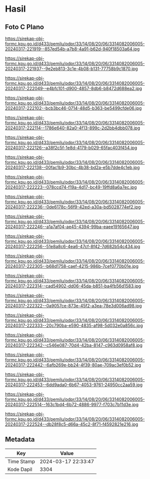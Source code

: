 # Hasil

## Foto C Plano

https://sirekap-obj-formc.kpu.go.id/d433/pemilu/pdpr/33/14/08/20/06/3314082006005-20240317-221919--857ed54b-a7b8-4a91-b62d-940f18503a64.jpg

https://sirekap-obj-formc.kpu.go.id/d433/pemilu/pdpr/33/14/08/20/06/3314082006005-20240317-221937--9e2eb813-3c1e-4b08-b131-77758b9c1870.jpg

https://sirekap-obj-formc.kpu.go.id/d433/pemilu/pdpr/33/14/08/20/06/3314082006005-20240317-222049--e4bfc101-d900-4857-8db6-b8472d688ea2.jpg

https://sirekap-obj-formc.kpu.go.id/d433/pemilu/pdpr/33/14/08/20/06/3314082006005-20240317-222102--bcb3bc46-0714-48d5-b363-be5499cfde06.jpg

https://sirekap-obj-formc.kpu.go.id/d433/pemilu/pdpr/33/14/08/20/06/3314082006005-20240317-222114--1786e640-82a0-4f13-899c-2d2bb4dbb078.jpg

https://sirekap-obj-formc.kpu.go.id/d433/pemilu/pdpr/33/14/08/20/06/3314082006005-20240317-222126--a38f2c5f-1e8d-4179-b029-65fac403f454.jpg

https://sirekap-obj-formc.kpu.go.id/d433/pemilu/pdpr/33/14/08/20/06/3314082006005-20240317-222138--00fac1b9-30bc-4b38-bd2a-e5b7dde4c1eb.jpg

https://sirekap-obj-formc.kpu.go.id/d433/pemilu/pdpr/33/14/08/20/06/3314082006005-20240317-222223--078ccd74-f19a-4d17-bc49-19ffd8a6a7ec.jpg

https://sirekap-obj-formc.kpu.go.id/d433/pemilu/pdpr/33/14/08/20/06/3314082006005-20240317-222236--0de6178c-56f9-42ed-a30a-bd5028774ef2.jpg

https://sirekap-obj-formc.kpu.go.id/d433/pemilu/pdpr/33/14/08/20/06/3314082006005-20240317-222246--a1a7af04-ae45-4394-99ba-eaee19165647.jpg

https://sirekap-obj-formc.kpu.go.id/d433/pemilu/pdpr/33/14/08/20/06/3314082006005-20240317-222256--51e8a8c6-4ea6-47cf-8f42-7d682b54c434.jpg

https://sirekap-obj-formc.kpu.go.id/d433/pemilu/pdpr/33/14/08/20/06/3314082006005-20240317-222305--b68d1758-caef-4215-986b-7cef0770b01e.jpg

https://sirekap-obj-formc.kpu.go.id/d433/pemilu/pdpr/33/14/08/20/06/3314082006005-20240317-222314--cad54902-dd06-45da-b851-ba4fb56d1583.jpg

https://sirekap-obj-formc.kpu.go.id/d433/pemilu/pdpr/33/14/08/20/06/3314082006005-20240317-222322--0a9057ce-873e-45f2-a3ea-78e3d006ad98.jpg

https://sirekap-obj-formc.kpu.go.id/d433/pemilu/pdpr/33/14/08/20/06/3314082006005-20240317-222333--20c790ba-e590-4835-af98-5d032e0a856c.jpg

https://sirekap-obj-formc.kpu.go.id/d433/pemilu/pdpr/33/14/08/20/06/3314082006005-20240317-222342--c546e087-70d4-42ba-8147-c963d0958af8.jpg

https://sirekap-obj-formc.kpu.go.id/d433/pemilu/pdpr/33/14/08/20/06/3314082006005-20240317-222442--6afb269e-bb24-4f39-80ae-709ac3ef0b52.jpg

https://sirekap-obj-formc.kpu.go.id/d433/pemilu/pdpr/33/14/08/20/06/3314082006005-20240317-222453--6dd9ada0-6b67-4053-9761-24950cc2aa59.jpg

https://sirekap-obj-formc.kpu.go.id/d433/pemilu/pdpr/33/14/08/20/06/3314082006005-20240317-222514--163c1bd4-6b72-4886-9977-f703c7b11d3e.jpg

https://sirekap-obj-formc.kpu.go.id/d433/pemilu/pdpr/33/14/08/20/06/3314082006005-20240317-222524--db28f8c5-d66a-45c2-8f71-f4592821e216.jpg


## Metadata

| Key        | Value               |
| ---------- | ------------------- |
| Time Stamp | 2024-03-17 22:33:47 |
| Kode Dapil | 3304                |



